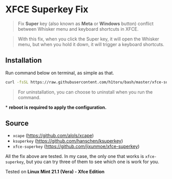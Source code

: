 # XFCE Superkey Fix

>Fix **Super** key (also known as **Meta** or **Windows** button) conflict between Whisker menu and keyboard shortcuts in XFCE.

>With this fix, when you click the Super key, it will open the Whisker menu, but when you hold it down, it will trigger a keyboard shortcuts.

## Installation

Run command below on terminal, as simple as that.
```bash
curl -fsSL https://raw.githubusercontent.com/h1toru/bash/master/xfce-superkey-fix/cleanup_apt.sh | bash
```

>For uninstallation, you can choose to uninstall when you run the command.

\* **reboot is required to apply the configuration.**

## Source
- `xcape` (https://github.com/alols/xcape)
- `ksuperkey` (https://github.com/hanschen/ksuperkey)
- `xfce-superkey` (https://github.com/jixunmoe/xfce-superkey)

All the fix above are tested. In my case, the only one that works is `xfce-superkey`, but you can try three of them to see which one is work for you.

Tested on **Linux Mint 21.1 (Vera) - Xfce Edition**
